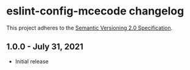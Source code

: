 # eslint-config-mcecode changelog

This project adheres to the [Semantic Versioning 2.0 Specification](https://semver.org).

## 1.0.0 - July 31, 2021

- Initial release
